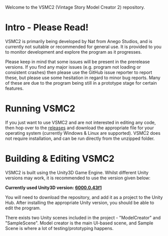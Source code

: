 Welcome to the VSMC2 (Vintage Story Model Creator 2) repository.

# Intro - Please Read! #
VSMC2 is primarily being developed by Nat from Anego Studios, and is currently not suitable or recommended for general use. It is provided to you to monitor development and explore the program as it progresses. 

Please keep in mind that some issues will be present in the prerelease versions. If you find any major issues (e.g. program not loading or consistent crashes) then please use the GitHub issue reporter to report these, but please use some hesitation in regard to minor bug reports. Many of these are due to the program being still in a prototype stage for certain features.

# Running VSMC2 #
If you just want to use VSMC2 and are not interested in editing any code, then hop over to the [releases](https://github.com/anegostudios/VSModelCreatorProto/releases) and download the appropriate file for your operating system (currently Windows & Linux are supported).
VSMC2 does not require installation, and can be run directly from the unzipped folder.

# Building & Editing VSMC2 #
VSMC2 is built using the Unity3D Game Engine. Whilst different Unity versions may work, it is recommended to use the version given below:

**Currently used Unity3D version: [6000.0.43f1](https://unity.com/releases/editor/whats-new/6000.0.43#installs)**

You will need to download the repository, and add it as a project to the Unity Hub. After installing the appropriate Unity version, you should be able to edit the program.

There exists two Unity scenes included in the project - "ModelCreator" and "SampleScene". Model creator is the main UI-based scene, and Sample Scene is where a lot of testing/prototyping happens.
